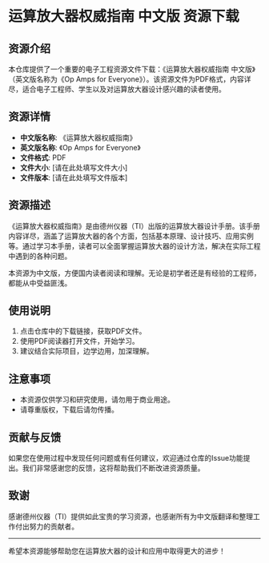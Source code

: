 # 运算放大器权威指南 中文版 资源下载

## 资源介绍

本仓库提供了一个重要的电子工程资源文件下载：《运算放大器权威指南 中文版》（英文版名称为《Op Amps for Everyone》）。该资源文件为PDF格式，内容详尽，适合电子工程师、学生以及对运算放大器设计感兴趣的读者使用。

## 资源详情

- **中文版名称**: 《运算放大器权威指南》
- **英文版名称**: 《Op Amps for Everyone》
- **文件格式**: PDF
- **文件大小**: [请在此处填写文件大小]
- **文件版本**: [请在此处填写文件版本]

## 资源描述

《运算放大器权威指南》是由德州仪器（TI）出版的运算放大器设计手册。该手册内容详尽，涵盖了运算放大器的各个方面，包括基本原理、设计技巧、应用实例等。通过学习本手册，读者可以全面掌握运算放大器的设计方法，解决在实际工程中遇到的各种问题。

本资源为中文版，方便国内读者阅读和理解。无论是初学者还是有经验的工程师，都能从中受益匪浅。

## 使用说明

1. 点击仓库中的下载链接，获取PDF文件。
2. 使用PDF阅读器打开文件，开始学习。
3. 建议结合实际项目，边学边用，加深理解。

## 注意事项

- 本资源仅供学习和研究使用，请勿用于商业用途。
- 请尊重版权，下载后请勿传播。

## 贡献与反馈

如果您在使用过程中发现任何问题或有任何建议，欢迎通过仓库的Issue功能提出。我们非常感谢您的反馈，这将帮助我们不断改进资源质量。

## 致谢

感谢德州仪器（TI）提供如此宝贵的学习资源，也感谢所有为中文版翻译和整理工作付出努力的贡献者。

---

希望本资源能够帮助您在运算放大器的设计和应用中取得更大的进步！